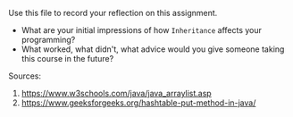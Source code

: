 Use this file to record your reflection on this assignment.

- What are your initial impressions of how `Inheritance` affects your programming?
- What worked, what didn't, what advice would you give someone taking this course in the future?

Sources:
1. https://www.w3schools.com/java/java_arraylist.asp 
2. https://www.geeksforgeeks.org/hashtable-put-method-in-java/ 